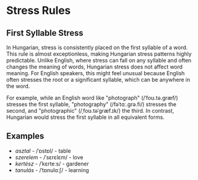 # Stress Rules

## First Syllable Stress

In Hungarian, stress is consistently placed on the first syllable of a word. This rule is almost exceptionless, making Hungarian stress patterns highly predictable. Unlike English, where stress can fall on any syllable and often changes the meaning of words, Hungarian stress does not affect word meaning. For English speakers, this might feel unusual because English often stresses the root or a significant syllable, which can be anywhere in the word.

For example, while an English word like "photograph" (/ˈfoʊ.tə.ɡræf/) stresses the first syllable, "photography" (/fəˈtɑː.ɡrə.fi/) stresses the second, and "photographic" (/ˌfoʊ.təˈɡræf.ɪk/) the third. In contrast, Hungarian would stress the first syllable in all equivalent forms.

## Examples

- *asztal* - /ˈɒstɒl/ - table
- *szerelem* - /ˈsɛrɛlɛm/ - love
- *kertész* - /ˈkɛrteːs/ - gardener
- *tanulás* - /ˈtɒnulɑːʃ/ - learning